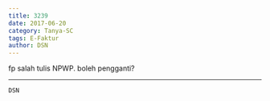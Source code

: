 ```yaml
---
title: 3239
date: 2017-06-20
category: Tanya-SC
tags: E-Faktur
author: DSN
---
```


fp salah tulis NPWP. boleh pengganti?

---



`DSN`
